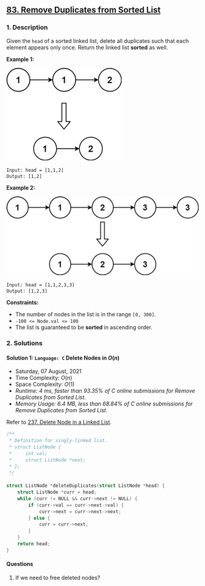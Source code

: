 ## [83. Remove Duplicates from Sorted List](https://leetcode.com/problems/remove-duplicates-from-sorted-list/)

### 1. Description

Given the `head` of a sorted linked list, delete all duplicates such that each element appears only once. Return the linked list **sorted** as well.

**Example 1:**

![](83_example_1.jpg)

```
Input: head = [1,1,2]
Output: [1,2]
```

**Example 2:**

![](83_example_2.jpg)

```
Input: head = [1,1,2,3,3]
Output: [1,2,3]
```

**Constraints:**

- The number of nodes in the list is in the range `[0, 300]`.
- `-100 <= Node.val <= 100`
- The list is guaranteed to be **sorted** in ascending order.

### 2. Solutions

#### Solution 1: `Language: C` Delete Nodes in $O(n)$

- Saturday, 07 August, 2021
- Time Complexity: $O(n)$
- Space Complexity: $O(1)$
- *Runtime: 4 ms, faster than 93.35% of C online submissions for Remove Duplicates from Sorted List.*
- *Memory Usage: 6.4 MB, less than 68.84% of C online submissions for Remove Duplicates from Sorted List.*

Refer to [237. Delete Node in a Linked List](https://github.com/flying-yogurt/Lux/blob/master/LeetCode/0237.%20Delete%20Node%20in%20a%20Linked%20List/237.%20Delete%20Node%20in%20a%20Linked%20List.md).

```C
/**
 * Definition for singly-linked list.
 * struct ListNode {
 *     int val;
 *     struct ListNode *next;
 * };
 */

struct ListNode *deleteDuplicates(struct ListNode *head) {
    struct ListNode *curr = head;
    while (curr != NULL && curr->next != NULL) {
        if (curr->val == curr->next->val) {
            curr->next = curr->next->next;
        } else {
            curr = curr->next;
        }
    }
    return head;
}
```

#### Questions

1. If we need to free deleted nodes?
